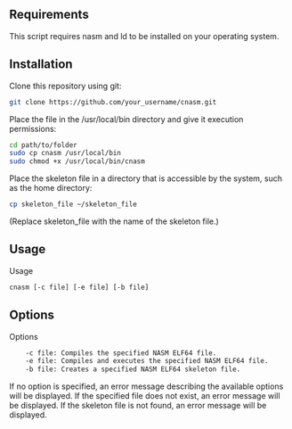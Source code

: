 
## Requirements
This script requires nasm and ld to be installed on your operating system.
## Installation
Clone this repository using git:

```bash
git clone https://github.com/your_username/cnasm.git
```

Place the file in the /usr/local/bin directory and give it execution permissions:
```bash
cd path/to/folder
sudo cp cnasm /usr/local/bin
sudo chmod +x /usr/local/bin/cnasm
```
Place the skeleton file in a directory that is accessible by the system, such as the home directory:

```bash
cp skeleton_file ~/skeleton_file
```
(Replace skeleton_file with the name of the skeleton file.)

## Usage
Usage

```bash
cnasm [-c file] [-e file] [-b file]
```
## Options
Options
```bash
    -c file: Compiles the specified NASM ELF64 file.
    -e file: Compiles and executes the specified NASM ELF64 file.
    -b file: Creates a specified NASM ELF64 skeleton file.
```
If no option is specified, an error message describing the available options will be displayed. If the specified file does not exist, an error message will be displayed. If the skeleton file is not found, an error message will be displayed.
